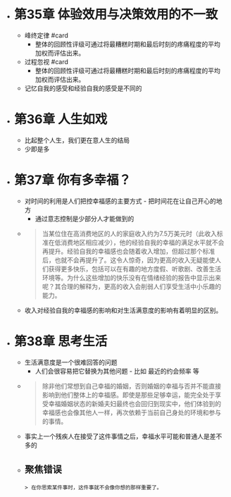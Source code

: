 - # 第35章 体验效用与决策效用的不一致
	- 峰终定律 #card
		- 整体的回顾性评级可通过将最糟糕时期和最后时刻的疼痛程度的平均加权而评估出来。
	- 过程忽视 #card
		- 整体的回顾性评级可通过将最糟糕时期和最后时刻的疼痛程度的平均加权而评估出来。
	- 记忆自我的感受和经验自我的感受是不同的
- # 第36章 人生如戏
	- 比起整个人生，我们更在意人生的结局
	- 少即是多
- # 第37章 你有多幸福？
	- 对时间的利用是人们把控幸福感的主要方式 - 把时间花在让自己开心的地方
		- 通过意志控制是少部分人才能做到的
	-
	  > 当某位住在高消费地区的人的家庭收入约为7.5万美元时（此收入标准在低消费地区相应减少），他的经验自我的幸福的满足水平就不会再提升。经验自我的幸福感也会随着收入增加，但超过那个标准后，也就不会再提升了。这令人惊奇，因为更高的收入无疑能使人们获得更多快乐，包括可以在有趣的地方度假、听歌剧、改善生活环境等。为什么这些增加的快乐没有在情绪经验的报告中显示出来呢？其合理的解释为，更高的收入会削弱人们享受生活中小乐趣的能力。  
	- 收入对经验自我的幸福感的影响和对生活满意度的影响有着明显的区别。
- # 第38章 思考生活
	- 生活满意度是一个很难回答的问题
		- 人们会很容易把它替换为其他问题 - 比如 最近的约会频率 等
	-
	  > 除非他们常想到自己幸福的婚姻，否则婚姻的幸福与否并不能直接影响到他们整体上的幸福感。即使是那些足够幸运，能完全处于享受幸福婚姻状态的新婚夫妇最终也会回归到现实中，他们体验到的幸福感也会像其他人一样，再次依赖于当前自己身处的环境和参与的事情。  
	- 事实上一个残疾人在接受了这件事情之后，幸福水平可能和普通人是差不多的
	- 聚焦错误
		-
		  > 在你思索某件事时，这件事就不会像你想的那样重要了。  